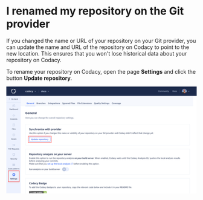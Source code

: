 # I renamed my repository on the Git provider

If you changed the name or URL of your repository on your Git provider, you can update the name and URL of the repository on Codacy to point to the new location. This ensures that you won't lose historical data about your repository on Codacy.

To rename your repository on Codacy, open the page **Settings** and click the button **Update repository**.

![Renaming your repository](images/repository-rename.png)
